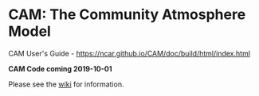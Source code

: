 # CAM: The Community Atmosphere Model

CAM User's Guide - https://ncar.github.io/CAM/doc/build/html/index.html

**CAM Code coming 2019-10-01**

Please see the [wiki](https://github.com/ESCOMP/CAM/wiki) for information.
